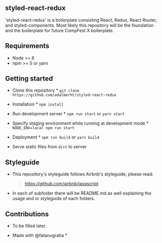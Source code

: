 ## styled-react-redux
'styled-react-redux' is a boilerplate consisting React, Redux, React Router, and styled-components.
Most likely this repository will be the foundation and the boilerplate for future CompFest X boilerplate.


## Requirements
- Node >= 6
- npm >= 5 or yarn

## Getting started
* Clone this repository *
``` git clone https://github.com/adalberht/styled-react-redux ```

* Installation *
``` npm install ```

* Run development server *
``` npm run start ``` or ``` yarn start ```

* Specify staging environment while running at development mode *
``` NODE_ENV=local npm run start ```


* Deployment *
``` npm run build ``` or ``` yarn build ```
- Serve static files from `dist` to server


## Styleguide
- This repository's styleguide follows Airbnb's styleguide, please read:
  > https://github.com/airbnb/javascript
- In each of subfolder there will be README.md as well explaining the usage and or styleguide of each folders.


## Contributions
- To be filled later.


* Made with @fatanugraha *
